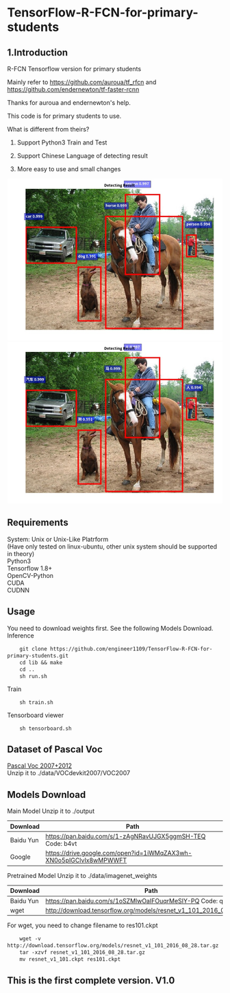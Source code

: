 # TensorFlow-R-FCN-for-primary-students
## 1.Introduction
R-FCN Tensorflow version for primary students

Mainly refer to https://github.com/auroua/tf_rfcn and https://github.com/endernewton/tf-faster-rcnn

Thanks for auroua and endernewton's help.

This code is for primary students to use.

What is different from theirs?

1. Support Python3 Train and Test

2. Support Chinese Language of detecting result

3. More easy to use and small changes

![](https://github.com/engineer1109/TensorFlow-R-FCN-for-primary-students/blob/master/sampleImg/en/004545.jpg)  
![](https://github.com/engineer1109/TensorFlow-R-FCN-for-primary-students/blob/master/sampleImg/zh/004545.jpg)  

## Requirements
System: Unix or Unix-Like Platrform  
(Have only tested on linux-ubuntu, other unix system should be supported in theory)  
Python3  
Tensorflow 1.8+  
OpenCV-Python  
CUDA  
CUDNN  

## Usage  
You need to download weights first. See the following Models Download.
Inference
```
    git clone https://github.com/engineer1109/TensorFlow-R-FCN-for-primary-students.git  
    cd lib && make
    cd ..
    sh run.sh 
```
Train
```
    sh train.sh
```
Tensorboard viewer
```
    sh tensorboard.sh
```
## Dataset of Pascal Voc
[Pascal Voc 2007+2012](https://github.com/engineer1109/TensorFlow-R-FCN-for-primary-students/tree/master/data/VOCdevkit2007/VOC2007)  
Unzip it to ./data/VOCdevkit2007/VOC2007
## Models Download
Main Model
Unzip it to ./output

  Download | Path 
  ------------- | ------------- 
  Baidu Yun | https://pan.baidu.com/s/1-zAgNRavUJGX5ggmSH-TEQ  Code: b4vt 
  Google | https://drive.google.com/open?id=1iWMqZAX3wh-XN0o5pIGClvIx8wMPWWFT


Pretrained Model
Unzip it to ./data/imagenet_weights

  Download | Path 
  ------------- | ------------- 
  Baidu Yun | https://pan.baidu.com/s/1oSZMlwOaIFOuqrMeSIY-PQ  Code: qvos 
  wget | http://download.tensorflow.org/models/resnet_v1_101_2016_08_28.tar.gz

For wget, you need to change filename to res101.ckpt
```
    wget -v http://download.tensorflow.org/models/resnet_v1_101_2016_08_28.tar.gz
    tar -xzvf resnet_v1_101_2016_08_28.tar.gz
    mv resnet_v1_101.ckpt res101.ckpt
```
## This is the first complete version. V1.0
